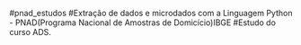 #pnad_estudos
#Extração de dados e microdados com a Linguagem Python - PNAD(Programa Nacional de Amostras de Domicício)IBGE 
#Estudo do curso ADS.
